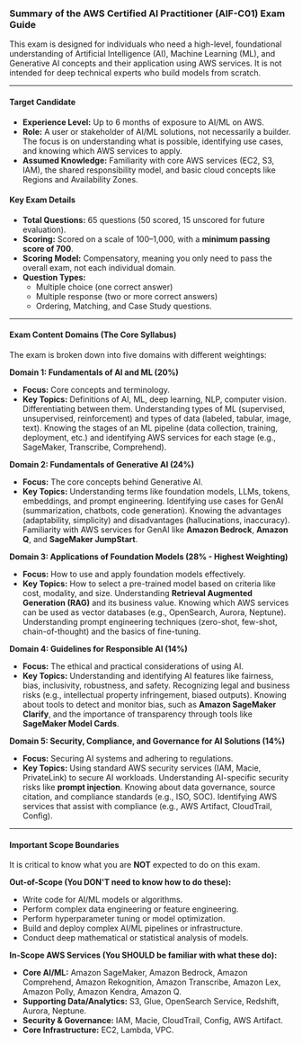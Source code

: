 ### **Summary of the AWS Certified AI Practitioner (AIF-C01) Exam Guide**

This exam is designed for individuals who need a high-level, foundational understanding of Artificial Intelligence (AI), Machine Learning (ML), and Generative AI concepts and their application using AWS services. It is not intended for deep technical experts who build models from scratch.

---

#### **Target Candidate**

*   **Experience Level:** Up to 6 months of exposure to AI/ML on AWS.
*   **Role:** A user or stakeholder of AI/ML solutions, not necessarily a builder. The focus is on understanding what is possible, identifying use cases, and knowing which AWS services to apply.
*   **Assumed Knowledge:** Familiarity with core AWS services (EC2, S3, IAM), the shared responsibility model, and basic cloud concepts like Regions and Availability Zones.

#### **Key Exam Details**

*   **Total Questions:** 65 questions (50 scored, 15 unscored for future evaluation).
*   **Scoring:** Scored on a scale of 100–1,000, with a **minimum passing score of 700**.
*   **Scoring Model:** Compensatory, meaning you only need to pass the overall exam, not each individual domain.
*   **Question Types:**
    *   Multiple choice (one correct answer)
    *   Multiple response (two or more correct answers)
    *   Ordering, Matching, and Case Study questions.

---

#### **Exam Content Domains (The Core Syllabus)**

The exam is broken down into five domains with different weightings:

**Domain 1: Fundamentals of AI and ML (20%)**
*   **Focus:** Core concepts and terminology.
*   **Key Topics:** Definitions of AI, ML, deep learning, NLP, computer vision. Differentiating between them. Understanding types of ML (supervised, unsupervised, reinforcement) and types of data (labeled, tabular, image, text). Knowing the stages of an ML pipeline (data collection, training, deployment, etc.) and identifying AWS services for each stage (e.g., SageMaker, Transcribe, Comprehend).

**Domain 2: Fundamentals of Generative AI (24%)**
*   **Focus:** The core concepts behind Generative AI.
*   **Key Topics:** Understanding terms like foundation models, LLMs, tokens, embeddings, and prompt engineering. Identifying use cases for GenAI (summarization, chatbots, code generation). Knowing the advantages (adaptability, simplicity) and disadvantages (hallucinations, inaccuracy). Familiarity with AWS services for GenAI like **Amazon Bedrock**, **Amazon Q**, and **SageMaker JumpStart**.

**Domain 3: Applications of Foundation Models (28% - Highest Weighting)**
*   **Focus:** How to use and apply foundation models effectively.
*   **Key Topics:** How to select a pre-trained model based on criteria like cost, modality, and size. Understanding **Retrieval Augmented Generation (RAG)** and its business value. Knowing which AWS services can be used as vector databases (e.g., OpenSearch, Aurora, Neptune). Understanding prompt engineering techniques (zero-shot, few-shot, chain-of-thought) and the basics of fine-tuning.

**Domain 4: Guidelines for Responsible AI (14%)**
*   **Focus:** The ethical and practical considerations of using AI.
*   **Key Topics:** Understanding and identifying AI features like fairness, bias, inclusivity, robustness, and safety. Recognizing legal and business risks (e.g., intellectual property infringement, biased outputs). Knowing about tools to detect and monitor bias, such as **Amazon SageMaker Clarify**, and the importance of transparency through tools like **SageMaker Model Cards**.

**Domain 5: Security, Compliance, and Governance for AI Solutions (14%)**
*   **Focus:** Securing AI systems and adhering to regulations.
*   **Key Topics:** Using standard AWS security services (IAM, Macie, PrivateLink) to secure AI workloads. Understanding AI-specific security risks like **prompt injection**. Knowing about data governance, source citation, and compliance standards (e.g., ISO, SOC). Identifying AWS services that assist with compliance (e.g., AWS Artifact, CloudTrail, Config).

---

#### **Important Scope Boundaries**

It is critical to know what you are **NOT** expected to do on this exam.

**Out-of-Scope (You DON'T need to know how to do these):**
*   Write code for AI/ML models or algorithms.
*   Perform complex data engineering or feature engineering.
*   Perform hyperparameter tuning or model optimization.
*   Build and deploy complex AI/ML pipelines or infrastructure.
*   Conduct deep mathematical or statistical analysis of models.

**In-Scope AWS Services (You SHOULD be familiar with what these do):**
*   **Core AI/ML:** Amazon SageMaker, Amazon Bedrock, Amazon Comprehend, Amazon Rekognition, Amazon Transcribe, Amazon Lex, Amazon Polly, Amazon Kendra, Amazon Q.
*   **Supporting Data/Analytics:** S3, Glue, OpenSearch Service, Redshift, Aurora, Neptune.
*   **Security & Governance:** IAM, Macie, CloudTrail, Config, AWS Artifact.
*   **Core Infrastructure:** EC2, Lambda, VPC.